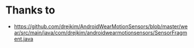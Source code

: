 # Thanks to

- https://github.com/drejkim/AndroidWearMotionSensors/blob/master/wear/src/main/java/com/drejkim/androidwearmotionsensors/SensorFragment.java
